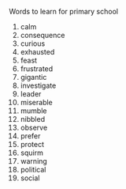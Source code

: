 Words to learn for primary school

1. calm
2. consequence
3. curious
4. exhausted
5. feast
6. frustrated
7. gigantic
8. investigate
9. leader
10. miserable
11. mumble
12. nibbled
13. observe
14. prefer
15. protect
16. squirm
17. warning
18. political
19. social
